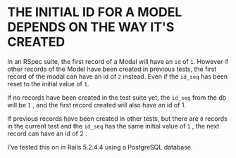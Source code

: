 THE INITIAL ID FOR A MODEL DEPENDS ON THE WAY IT'S CREATED
================================================================================

In an RSpec suite, the first record of a Modal will have an `id` of `1`.
However if other records of the Model have been created in previous tests, the
first record of the modal can have an id of `2` instead. Even if the `id_seq`
has been reset to the initial value of `1`.

If no records have been created in the test suite yet, the `id_seq` from the db
will be `1` , and the first record created will also have an id of 1. 

If previous records have been created in other tests, but there are `0` records
in the current test and the `id_seq` has the same initial value of  `1` , the
next record can have an id of 2 .

I've tested this on in Rails 5.2.4.4 using a PostgreSQL database.
